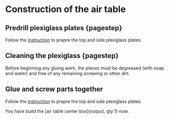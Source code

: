 # Construction of the air table

## Predrill plexiglass plates {pagestep}

Follow the [instruction](predrill.md) to prapre the top and side plexiglass plates.

## Cleaning the plexiglass {pagestep}

Before beginning any gluing work, the pieces must be degreased (with soap and water) and free of any remaining screwing or other dirt.

## Glue and screw parts together

Follow the [instruction](glue.md) to prapre the top and side plexiglass plates.

You have build the [air table center box]{output, qty:1} now.
